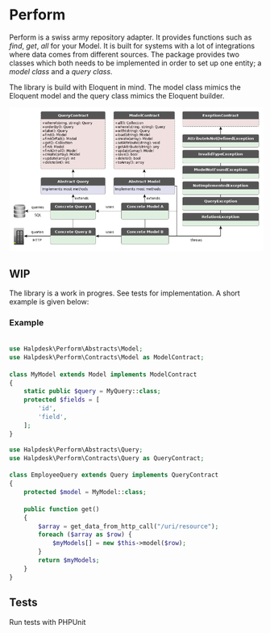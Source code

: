 # Perform

Perform is a swiss army repository adapter. It provides functions such as _find_, _get_, _all_ for your Model. It is built for systems with a lot of integrations where data comes from different sources. The package provides two classes which both needs to be implemented in order to set up one entity; a _model class_ and a _query class_.

The library is build with Eloquent in mind. The model class mimics the Eloquent model and the query class mimics the Eloquent builder.

![perform.png](perform.png)

## WIP

The library is a work in progres.
See tests for implementation. A short example is given below:

### Example

```php

use Halpdesk\Perform\Abstracts\Model;
use Halpdesk\Perform\Contracts\Model as ModelContract;

class MyModel extends Model implements ModelContract
{
    static public $query = MyQuery::class;
    protected $fields = [
        'id',
        'field',
    ];
}

```

```php
use Halpdesk\Perform\Abstracts\Query;
use Halpdesk\Perform\Contracts\Query as QueryContract;

class EmployeeQuery extends Query implements QueryContract
{
    protected $model = MyModel::class;

    public function get()
    {
        $array = get_data_from_http_call("/uri/resource");
        foreach ($array as $row) {
            $myModels[] = new $this->model($row);
        }
        return $myModels;
    }
}

```

## Tests

Run tests with PHPUnit
